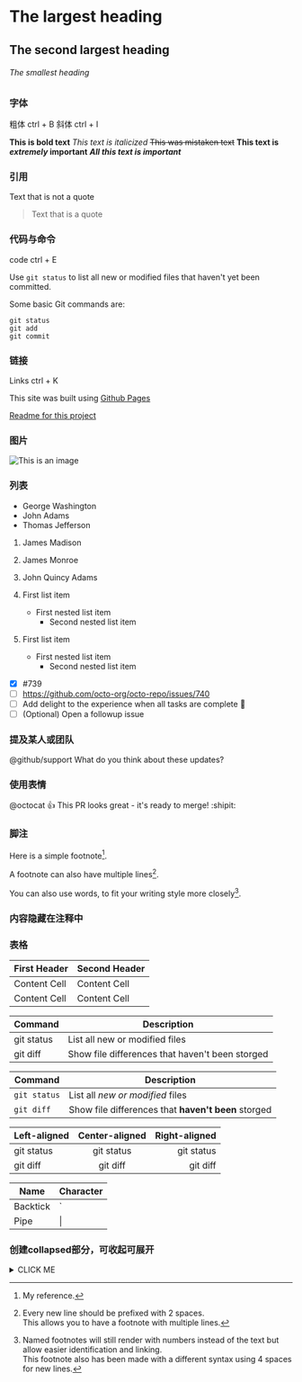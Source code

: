 # The largest heading
## The second largest heading
###### The smallest heading

### 字体
粗体 ctrl + B
斜体 ctrl + I

**This is bold text**
_This text is italicized_
~~This was mistaken text~~
**This text is _extremely_ important**
***All this text is important***

### 引用
Text that is not a quote
> Text that is a quote

### 代码与命令
code ctrl + E

Use `git status` to list all new or modified files that haven't yet been committed.

Some basic Git commands are:
```
git status
git add
git commit
```

### 链接
Links ctrl + K

This site was built using [Github Pages](https://pages.github.com/)

[Readme for this project](README.md)

### 图片
![This is an image](https://myoctocat.com/assets/images/base-octocat.svg)

### 列表
- George Washington
- John Adams
- Thomas Jefferson

1. James Madison
2. James Monroe
3. John Quincy Adams

1. First list item
   - First nested list item
     - Second nested list item

100. First list item
     - First nested list item
       - Second nested list item

- [x] #739
- [ ] https://github.com/octo-org/octo-repo/issues/740
- [ ] Add delight to the experience when all tasks are complete :tada:
- [ ] \(Optional) Open a followup issue

### 提及某人或团队
@github/support What do you think about these updates?

### 使用表情
@octocat :+1: This PR looks great - it's ready to merge! :shipit:

### 脚注
Here is a simple footnote[^1].

A footnote can also have multiple lines[^2].  

You can also use words, to fit your writing style more closely[^note].

[^1]: My reference.
[^2]: Every new line should be prefixed with 2 spaces.  
  This allows you to have a footnote with multiple lines.
[^note]:
    Named footnotes will still render with numbers instead of the text but allow easier identification and linking.  
    This footnote also has been made with a different syntax using 4 spaces for new lines.
    
### 内容隐藏在注释中
<!-- This content will not appear in the rendered Markdown -->

### 表格
 | First Header | Second Header |
 | ------------ | ------------- |
 | Content Cell | Content Cell  |
 | Content Cell | Content Cell  |
 
 | Command | Description |
 | --- | --- |
 | git status | List all new or modified files |
 | git diff | Show file differences that haven't been storged |
 
 | Command | Description |
 | --- | --- |
 | `git status` | List all *new or modified* files |
 | `git diff` | Show file differences that **haven't been** storged |
 
 | Left-aligned | Center-aligned | Right-aligned |
 | :---         |      :---:     |          ---: |
 | git status   | git status     | git status    |
 | git diff     | git diff       | git diff      |
 
 | Name     | Character |
 | ---      | ---       |
 | Backtick | \`        |
 | Pipe     | \|        |
 
### 创建collapsed部分，可收起可展开
<details><summary>CLICK ME</summary>
<p>

#### We can hide anything, even code!

    ```ruby
      puts "Hello World"
    ```

</p>
</details>
